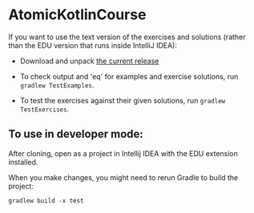 # AtomicKotlinCourse

If you want to use the text version of the exercises and solutions (rather than the EDU version 
that runs inside IntelliJ IDEA):

- Download and unpack [the current release](https://github.com/svtk/AtomicKotlinCourse/releases/tag/v5.0)

- To check output and 'eq' for examples and exercise solutions, run `gradlew TestExamples`.

- To test the exercises against their given solutions, run `gradlew TestExercises`.

## To use in developer mode:

After cloning, open as a project in Intellij IDEA with the EDU extension installed.

When you make changes, you might need to rerun Gradle to build the project:

```
gradlew build -x test
```
